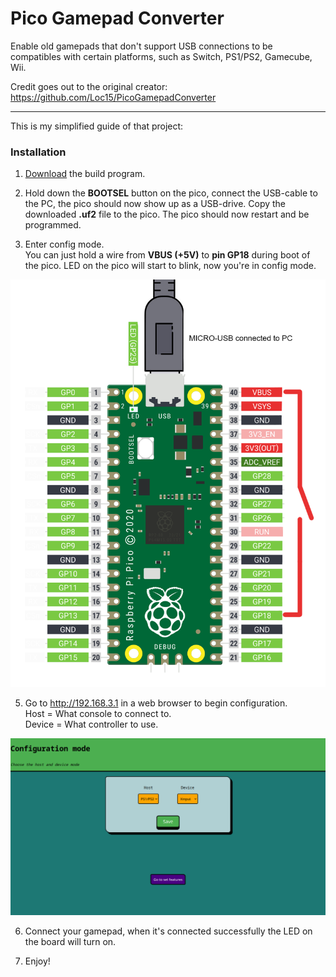 # Pico Gamepad Converter
Enable old gamepads that don't support USB connections to be compatibles with certain platforms, such as Switch, PS1/PS2, Gamecube, Wii.

Credit goes out to the original creator: https://github.com/Loc15/PicoGamepadConverter

---

This is my simplified guide of that project: 

### Installation

1. [Download](https://github.com/Loc15/PicoGamepadConverter/releases) the build program.
   
2. Hold down the **BOOTSEL** button on the pico, connect the USB-cable to the PC, the pico should now show up as a USB-drive. Copy the downloaded **.uf2** file to the pico. The pico should now restart and be programmed.  

4. Enter config mode.<br>You can just hold a wire from **VBUS (+5V)** to **pin GP18** during boot of the pico. LED on the pico will start to blink, now you're in config mode. 

![schematic](./images/pico_pinout.png)

5. Go to http://192.168.3.1 in a web browser to begin configuration.<br>Host = What console to connect to.<br>Device = What controller to use.

![web_mode](./images/web_configurator.png)

6. Connect your gamepad, when it's connected successfully the LED on the board will turn on.

7. Enjoy!


